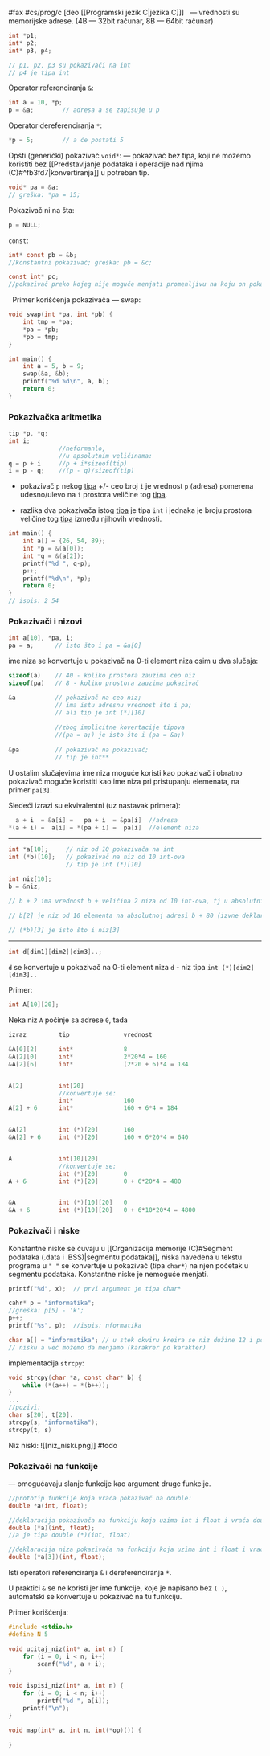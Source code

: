 #fax #cs/prog/c [deo [[Programski jezik C|jezika C]]]
$\:$
— vrednosti su memorijske adrese.
(4B — 32bit računar, 8B — 64bit računar)

```c
int *p1;
int* p2;
int* p3, p4;

// p1, p2, p3 su pokazivači na int
// p4 je tipa int
```

Operator referenciranja ```&```:
```c
int a = 10, *p;
p = &a;        // adresa a se zapisuje u p
```
Operator dereferenciranja ```*```:
```c
*p = 5;        // a će postati 5
```

Opšti (generički) pokazivač ```void*```:
— pokazivač bez tipa, koji ne možemo koristiti bez [[Predstavljanje podataka i operacije nad njima (C)#^fb3fd7|konvertiranja]] u potreban tip. 
```c
void* pa = &a;
// greška: *pa = 15;
```

Pokazivač ni na šta:
```c
p = NULL;
```

```const```:
```c
int* const pb = &b;
//konstantni pokazivač; greška: pb = &c;

const int* pc;       
//pokazivač preko kojeg nije moguće menjati promenljivu na koju on pokazuje (greška: *pc = 5;), samo čitati
```
$\:$
Primer korišćenja pokazivača — swap:
```c
void swap(int *pa, int *pb) {
	int tmp = *pa;
	*pa = *pb;
	*pb = tmp;
}

int main() {
	int a = 5, b = 9;
	swap(&a, &b);
	printf("%d %d\n", a, b);
	return 0;
}
```

### Pokazivačka aritmetika
```c
tip *p, *q;
int i;
              //neformanlo,
              //u apsolutnim veličinama:
q = p + i     //p + i*sizeof(tip)
i = p - q;    //(p - q)/sizeof(tip)
```
- pokazivač ```p``` nekog <u>tipa</u> +/- ceo broj ```i``` je vrednost ```p``` (adresa) pomerena udesno/ulevo na ```i``` prostora veličine tog <u>tipa</u>.

- razlika dva pokazivača istog <u>tipa</u> je tipa ```int``` i jednaka je broju prostora veličine tog <u>tipa</u> između njihovih vrednosti.

```c
int main() {
	int a[] = {26, 54, 89};
	int *p = &(a[0]);
	int *q = &(a[2]);
	printf("%d ", q-p);
	p++;
	printf("%d\n", *p);
	return 0;
}
// ispis: 2 54
```
### Pokazivači i nizovi
```c
int a[10], *pa, i;
pa = a;      // isto što i pa = &a[0]
```
ime niza se konvertuje u pokazivač na 0-ti element niza osim u dva slučaja:
```c
sizeof(a)    // 40 - koliko prostora zauzima ceo niz
sizeof(pa)   // 8 - koliko prostora zauzima pokazivač
```
```c
&a           // pokazivač na ceo niz;
             // ima istu adresnu vrednost što i pa;
             // ali tip je int (*)[10]
             
             //zbog implicitne kovertacije tipova
             //(pa = a;) je isto što i (pa = &a;)
             
&pa          // pokazivač na pokazivač;
             // tip je int**
```

U ostalim slučajevima ime niza moguće koristi kao pokazivač i obratno pokazivač moguće koristiti kao ime niza pri pristupanju elemenata, na primer ```pa[3]```.

Sledeći izrazi su ekvivalentni (uz nastavak primera):
```c
  a + i  = &a[i] =   pa + i  = &pa[i]  //adresa
*(a + i) =  a[i] = *(pa + i) =  pa[i]  //element niza
```
---
```c
int *a[10];     // niz od 10 pokazivača na int
int (*b)[10];   // pokazivač na niz od 10 int-ova
                // tip je int (*)[10]

int niz[10];
b = &niz;

// b + 2 ima vrednost b + veličina 2 niza od 10 int-ova, tj u absolutnim vrednostima b + 80

// b[2] je niz od 10 elementa na absolutnoj adresi b + 80 (izvne deklarisanog, samo za primer), konvertuje se u pokazivač na nulti element tog niza.

// (*b)[3] je isto što i niz[3]
```
---
```c
int d[dim1][dim2][dim3]..;
```
```d``` se konvertuje u pokazivač na 0-ti element niza ```d``` - niz tipa ```int (*)[dim2][dim3]..```

Primer:
```c
int A[10][20];
```
Neka niz ```A``` počinje sa adrese ```0```, tada
```c
izraz         tip               vrednost

&A[0][2]      int*              8
&A[2][0]      int*              2*20*4 = 160
&A[2][6]      int*              (2*20 + 6)*4 = 184


A[2]          int[20]
              //konvertuje se:
              int*              160
A[2] + 6      int*              160 + 6*4 = 184


&A[2]         int (*)[20]       160
&A[2] + 6     int (*)[20]       160 + 6*20*4 = 640 


A             int[10][20]      
              //konvertuje se:
	          int (*)[20]       0
A + 6         int (*)[20]       0 + 6*20*4 = 480


&A            int (*)[10][20]   0
&A + 6        int (*)[10][20]   0 + 6*10*20*4 = 4800
```
### Pokazivači i niske
Konstantne niske se čuvaju u [[Organizacija memorije (C)#Segment podataka (.data i .BSS)|segmentu podataka]], niska navedena u tekstu programa u ```" "``` se konvertuje u pokazivač (tipa ```char*```) na njen početak u segmentu podataka.
Konstantne niske je nemoguće menjati.

```c
printf("%d", x);  // prvi argument je tipa char*

cahr* p = "informatika";
//greška: p[5] - 'k';
p++;
printf("%s", p);  //ispis: nformatika
```

```c
char a[] = "informatika"; // u stek okviru kreira se niz dužine 12 i popunjava se karakterima konstantne niske: a[0] = 'i', ..., a[11] = '\0'.
// nisku a već možemo da menjamo (karakrer po karakter)
```

implementacija ```strcpy```:
```c
void strcpy(char *a, const char* b) {
	while (*(a++) = *(b++));
}
...
//pozivi:
char s[20], t[20].
strcpy(s, "informatika");
strcpy(t, s)
```

Niz niski:
![[niz_niski.png]] #todo

### Pokazivači na funkcije
— omogućavaju slanje funkcije kao argument druge funkcije.

```c
//prototip funkcije koja vraća pokazivač na double:
double *a(int, float);

//deklaracija pokazivača na funkciju koja uzima int i float i vraća double:
double (*a)(int, float);
//a je tipa double (*)(int, float)

//deklaracija niza pokazivača na funkciju koja uzima int i float i vraća double:
double (*a[3])(int, float);
```

Isti operatori referenciranja ```&``` i dereferenciranja ```*```.

U praktici ```&``` se ne koristi jer ime funkcije, koje je napisano bez ```( )```, automatski se konvertuje u pokazivač na tu funkciju.

Primer korišćenja:
```c
#include <stdio.h>
#define N 5

void ucitaj_niz(int* a, int n) {
	for (i = 0; i < n; i++)
		scanf("%d", a + i);
}

void ispisi_niz(int* a, int n) {
	for (i = 0; i < n; i++)
		printf("%d ", a[i]);
	printf("\n");
}

void map(int* a, int n, int(*op)()) {

}

```